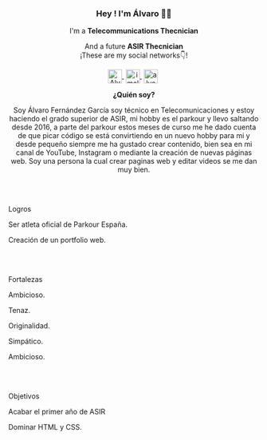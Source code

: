 <p>
    <h3 align="center">Hey ! I'm Álvaro 👋👋</h3>
 </p>
 <p align="center">I'm a <strong>Telecommunications Thecnician</strong></p>
 <p align="center">And a future <strong>ASIR Thecnician</strong> <br />¡These are my social networks👇!</p>
 
 <p align="center">
  <a href="https://www.youtube.com/c/AlvaroFernandezFDP" target="blank" style="margin-right: 4px">
    <img align="center" src="https://cdn.jsdelivr.net/npm/simple-icons@3.0.1/icons/youtube.svg" alt="Alvaro Fernandez" height="28px" width="28px">
  </a>
    <a href="https://www.instagram.com/imalvaro__/?hl=es" target="blank" style='margin-right:4px'>
     <img align="center" src="https://cdn.jsdelivr.net/npm/simple-icons@3.13.0/icons/instagram.svg" alt="imalvaro__" height="28px" width="28px" />
   </a>
  <a href="https://cdn.jsdelivr.net/npm/simple-icons@3.0.1/icons/tiktok.svg" target="blank" style='margin-right:4px'>
     <img align="center" src="https://www.tiktok.com/@alvaruky.fdp" alt="alvaruky.fdp" height="28px" width="28px" />
   </a>
 </p>

<p>
  <p align="center"><strong>¿Quién soy?</strong></p>
  <p align="center">Soy Álvaro Fernández García soy técnico en Telecomunicaciones y estoy haciendo el grado superior de ASIR, mi hobby es el parkour y llevo saltando desde 2016, a parte del parkour estos meses de curso me he dado cuenta de que picar código se está convirtiendo en un nuevo hobby para mi y desde pequeño siempre me ha gustado crear contenido, bien sea en mi canal de YouTube, Instagram o mediante la creación de nuevas páginas web. Soy una persona la cual crear paginas web y editar videos se me dan muy bien.</p>
</p>
<br><br>
<p>
  <p align="centre">Logros</p>
    <p align="centre">Ser atleta oficial de Parkour España.</p>
    <p align="centre">Creación de un portfolio web.</p>
</p>
<br><br>
<p>
  <p align="centre">Fortalezas</p>
    <p align="centre">Ambicioso.</p>
    <p align="centre">Tenaz.</p>
    <p align="centre">Originalidad.</p>
    <p align="centre">Simpático.</p>
    <p align="centre">Ambicioso.</p>
</p>
<br><br>
<p>
  <p align="centre">Objetivos</p>
    <p align="centre">Acabar el primer año de ASIR</p>
    <p align="centre">Dominar HTML y CSS.</p>
</p>
